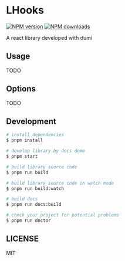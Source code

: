 # LHooks

[![NPM version](https://img.shields.io/npm/v/LHooks.svg?style=flat)](https://npmjs.org/package/LHooks)
[![NPM downloads](http://img.shields.io/npm/dm/LHooks.svg?style=flat)](https://npmjs.org/package/LHooks)

A react library developed with dumi

## Usage

TODO

## Options

TODO

## Development

```bash
# install dependencies
$ pnpm install

# develop library by docs demo
$ pnpm start

# build library source code
$ pnpm run build

# build library source code in watch mode
$ pnpm run build:watch

# build docs
$ pnpm run docs:build

# check your project for potential problems
$ pnpm run doctor
```

## LICENSE

MIT
